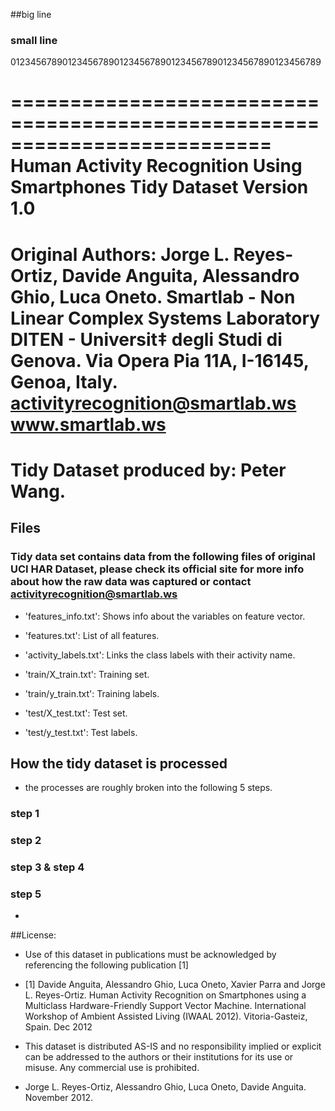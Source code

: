 ##big line

### small line
012345678901234567890123456789012345678901234567890123456789


==========================================================================
Human Activity Recognition Using Smartphones Tidy Dataset
Version 1.0
==========================================================================
Original Authors:
Jorge L. Reyes-Ortiz, Davide Anguita, Alessandro Ghio, Luca Oneto.
Smartlab - Non Linear Complex Systems Laboratory
DITEN - Universit‡ degli Studi di Genova.
Via Opera Pia 11A, I-16145, Genoa, Italy.
activityrecognition@smartlab.ws
www.smartlab.ws
==========================================================================
Tidy Dataset produced by:
Peter Wang.
==========================================================================

## Files
### Tidy data set contains data from the following files of original UCI HAR Dataset, please check its official site for more info about how the raw data was captured or contact activityrecognition@smartlab.ws

+ 'features_info.txt': Shows info about the variables on feature vector.

+ 'features.txt': List of all features.

+ 'activity_labels.txt': Links the class labels with their activity name.

+ 'train/X_train.txt': Training set.

+ 'train/y_train.txt': Training labels.

+ 'test/X_test.txt': Test set.

+ 'test/y_test.txt': Test labels.


## How the tidy dataset is processed

+ the processes are roughly broken into the following 5 steps.

### step 1

### step 2

### step 3 & step 4

### step 5

+ 


##License:

+ Use of this dataset in publications must be acknowledged by referencing the following publication [1] 

+ [1] Davide Anguita, Alessandro Ghio, Luca Oneto, Xavier Parra and Jorge L. Reyes-Ortiz. Human Activity Recognition on Smartphones using a Multiclass Hardware-Friendly Support Vector Machine. International Workshop of Ambient Assisted Living (IWAAL 2012). Vitoria-Gasteiz, Spain. Dec 2012

+ This dataset is distributed AS-IS and no responsibility implied or explicit can be addressed to the authors or their institutions for its use or misuse. Any commercial use is prohibited.

+ Jorge L. Reyes-Ortiz, Alessandro Ghio, Luca Oneto, Davide Anguita. November 2012.
